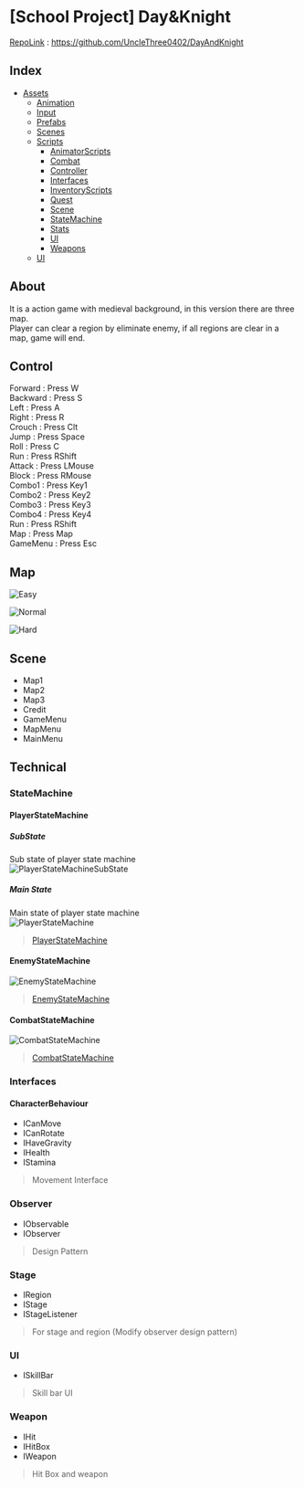 # [School Project] Day&Knight
[RepoLink](https://github.com/UncleThree0402/DayAndKnight) : https://github.com/UncleThree0402/DayAndKnight

## Index
* [Assets](https://github.com/UncleThree0402/DayAndKnight/tree/master/Assets)
    * [Animation](https://github.com/UncleThree0402/DayAndKnight/tree/master/Assets/Animation)
    * [Input](https://github.com/UncleThree0402/DayAndKnight/tree/master/Assets/Input)
    * [Prefabs](https://github.com/UncleThree0402/DayAndKnight/tree/master/Assets/Prefabs)
    * [Scenes](https://github.com/UncleThree0402/DayAndKnight/tree/master/Assets/Scenes)
    * [Scripts](https://github.com/UncleThree0402/DayAndKnight/tree/master/Assets/Scripts)
      * [AnimatorScripts](https://github.com/UncleThree0402/DayAndKnight/tree/master/Assets/Scripts/AnimatorScripts)
      * [Combat](https://github.com/UncleThree0402/DayAndKnight/tree/master/Assets/Scripts/Combat)
      * [Controller](https://github.com/UncleThree0402/DayAndKnight/tree/master/Assets/Scripts/Controller)
      * [Interfaces](https://github.com/UncleThree0402/DayAndKnight/tree/master/Assets/Scripts/Interfaces)
      * [InventoryScripts](https://github.com/UncleThree0402/DayAndKnight/tree/master/Assets/Scripts/InventoryScripts)
      * [Quest](https://github.com/UncleThree0402/DayAndKnight/tree/master/Assets/Scripts/Quest)
      * [Scene](https://github.com/UncleThree0402/DayAndKnight/tree/master/Assets/Scripts/Scene)
      * [StateMachine](https://github.com/UncleThree0402/DayAndKnight/tree/master/Assets/Scripts/StateMachine)
      * [Stats](https://github.com/UncleThree0402/DayAndKnight/tree/master/Assets/Scripts/Stats)
      * [UI](https://github.com/UncleThree0402/DayAndKnight/tree/master/Assets/Scripts/UI)
      * [Weapons](https://github.com/UncleThree0402/DayAndKnight/tree/master/Assets/Scripts/Weapons)
    * [UI](https://github.com/UncleThree0402/DayAndKnight/tree/master/Assets/UI)
  
## About
It is a action game with medieval background, in this version there are three map. <br>
Player can clear a region by eliminate enemy, if all regions are clear in a map, game will end.

## Control
Forward : Press W <br>
Backward : Press S <br>
Left : Press A <br>
Right : Press R <br>
Crouch : Press Clt <br>
Jump : Press Space <br>
Roll : Press C <br>
Run : Press RShift <br>
Attack : Press LMouse <br>
Block : Press RMouse <br>
Combo1 : Press Key1 <br>
Combo2 : Press Key2 <br>
Combo3 : Press Key3 <br>
Combo4 : Press Key4 <br>
Run : Press RShift <br>
Map : Press Map <br>
GameMenu : Press Esc <br>

## Map
![Easy](https://github.com/UncleThree0402/DayAndKnight/blob/master/Assets/UI/MapImage/mapEasy.png)

![Normal](https://github.com/UncleThree0402/DayAndKnight/blob/master/Assets/UI/MapImage/mapMedium.png)

![Hard](https://github.com/UncleThree0402/DayAndKnight/blob/master/Assets/UI/MapImage/mapHard.png)

## Scene
* Map1
* Map2
* Map3
* Credit
* GameMenu
* MapMenu
* MainMenu

## Technical

### StateMachine

#### PlayerStateMachine

##### SubState
Sub state of player state machine<br>
![PlayerStateMachineSubState](https://github.com/UncleThree0402/DayAndKnight/blob/master/Photo/PlayerStateMachineSubState.png)

##### Main State
Main state of player state machine<br>
![PlayerStateMachine](https://github.com/UncleThree0402/DayAndKnight/blob/master/Photo/PlayerStateMachine.png)

> [PlayerStateMachine](https://github.com/UncleThree0402/DayAndKnight/tree/master/Assets/Scripts/StateMachine/PlayerStateMachineScripts)

#### EnemyStateMachine
![EnemyStateMachine](https://github.com/UncleThree0402/DayAndKnight/blob/master/Photo/EnemyStateMachine.png)

> [EnemyStateMachine](https://github.com/UncleThree0402/DayAndKnight/tree/master/Assets/Scripts/StateMachine/EnemyStateMachineScripts)

#### CombatStateMachine
![CombatStateMachine](https://github.com/UncleThree0402/DayAndKnight/blob/master/Photo/CombatStateMachine.png)

> [CombatStateMachine](https://github.com/UncleThree0402/DayAndKnight/tree/master/Assets/Scripts/StateMachine/CombatStateMachineScripts)

### Interfaces

#### CharacterBehaviour
* ICanMove
* ICanRotate
* IHaveGravity
* IHealth
* IStamina
> Movement Interface

### Observer
* IObservable
* IObserver
> Design Pattern

### Stage
* IRegion
* IStage
* IStageListener
> For stage and region (Modify observer design pattern)

### UI
* ISkillBar
> Skill bar UI

### Weapon
* IHit
* IHitBox
* IWeapon
> Hit Box and weapon